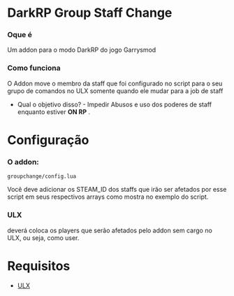 # DarkRP Group Staff Change

### Oque é
Um addon para o modo DarkRP do jogo Garrysmod

### Como funciona
O Addon move o membro da staff que foi configurado no script para o seu grupo de comandos no ULX somente quando ele mudar para a job de staff
- Qual o objetivo disso? -
Impedir Abusos e uso dos poderes de staff enquanto estiver **ON RP** .

# Configuração
### O addon:
```
groupchange/config.lua
```
Você deve adicionar os STEAM_ID dos staffs que irão ser afetados por esse script em seus respectivos arrays como mostra no exemplo do script.
### ULX
deverá coloca os players que serão afetados pelo addon sem cargo no ULX, ou seja, como user.



# Requisitos
- [ULX](https://github.com/TeamUlysses/ulx)

